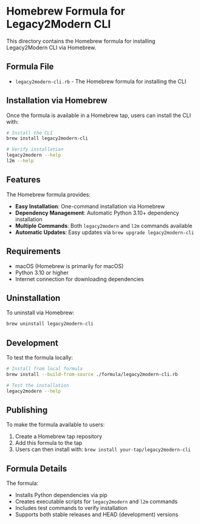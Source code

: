 # Homebrew Formula for Legacy2Modern CLI

This directory contains the Homebrew formula for installing Legacy2Modern CLI via Homebrew.

## Formula File

- `legacy2modern-cli.rb` - The Homebrew formula for installing the CLI

## Installation via Homebrew

Once the formula is available in a Homebrew tap, users can install the CLI with:

```bash
# Install the CLI
brew install legacy2modern-cli

# Verify installation
legacy2modern --help
l2m --help
```

## Features

The Homebrew formula provides:

- **Easy Installation**: One-command installation via Homebrew
- **Dependency Management**: Automatic Python 3.10+ dependency installation
- **Multiple Commands**: Both `legacy2modern` and `l2m` commands available
- **Automatic Updates**: Easy updates via `brew upgrade legacy2modern-cli`

## Requirements

- macOS (Homebrew is primarily for macOS)
- Python 3.10 or higher
- Internet connection for downloading dependencies

## Uninstallation

To uninstall via Homebrew:

```bash
brew uninstall legacy2modern-cli
```

## Development

To test the formula locally:

```bash
# Install from local formula
brew install --build-from-source ./formula/legacy2modern-cli.rb

# Test the installation
legacy2modern --help
```

## Publishing

To make the formula available to users:

1. Create a Homebrew tap repository
2. Add this formula to the tap
3. Users can then install with: `brew install your-tap/legacy2modern-cli`

## Formula Details

The formula:
- Installs Python dependencies via pip
- Creates executable scripts for `legacy2modern` and `l2m` commands
- Includes test commands to verify installation
- Supports both stable releases and HEAD (development) versions 